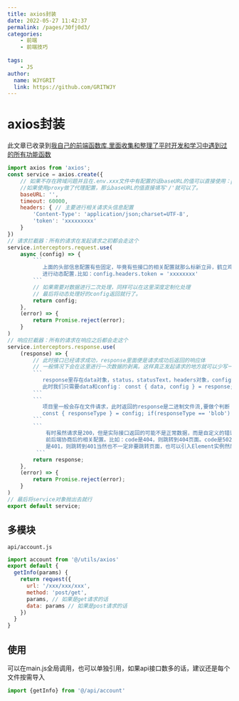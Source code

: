 ```yaml
---
title: axios封装
date: 2022-05-27 11:42:37
permalink: /pages/30fj0d3/
categories:
    - 前端
    - 前端技巧
  
tags:
    - JS
author:
  name: WJYGRIT
  link: https://github.com/GRITWJY
---
```



# axios封装
此文章已收录到[我自己的前端函数库,里面收集和整理了平时开发和学习中遇到过的所有功能函数](https://github.com/GRITWJY/wjyFrontSkill)

```javascript
import axios from 'axios';
const service = axios.create({
    // 如果不存在跨域问题并且在.env.xxx文件中有配置的话baseURL的值可以直接使用：process.env.BASE_URL；
    //如果使用proxy做了代理配置，那么baseURL的值直接填写'/'就可以了。
    baseURL: '', 
    timeout: 60000,
    headers: { // 主要进行相关请求头信息配置
        'Content-Type': 'application/json;charset=UTF-8',
        'token': 'xxxxxxxxx'
    }
})
// 请求拦截器：所有的请求在发起请求之初都会走这个
service.interceptors.request.use(
    async (config) => {
        ```
           上面的头部信息配置有些固定，毕竟有些接口的相关配置就那么标新立异，鹤立鸡群，那么就可以在这里
           进行动态配置.比如：config.headers.token = 'xxxxxxxx'
        ```
        // 如果需要对数据进行二次处理，同样可以在这里深度定制化处理
        // 最后将动态处理好的config返回就行了。
        return config;
    },
    (error) => {
        return Promise.reject(error);
    }
)
// 响应拦截器：所有的请求在响应之后都会走这个
service.interceptors.response.use(
    (response) => {
        // 此时接口已经请求成功，response里面便是请求成功后返回的响应体
        // 一般情况下会在这里进行一次数据的剥离。这样真正发起请求的地方就可以少写一层
        ```
           response里存在data对象，status，statusText，headers对象，config对象，request对象。
           此时我们只需要data和config： const { data, config } = response;
        ```
        ```
           项目里一般会存在文件请求，此时返回的response是二进制文件流,要做个判断：
           const { responseType } = config; if(responseType == 'blob') return response; return data;
        ```   
        ``` 
            有时虽然请求是200，但是实际接口返回的可能不是正常数据，而是自定义的错误code，这时可以在这里进行相关
            前后端协商后的相关配置。比如：code是404，则跳转到404页面。code是502，则跳转到502页面。code
            是401，则跳转到401当然也不一定非要跳转页面，也可以引入Element实例然后弹出错误或者警告信息框。
         ```
        return response;
    },
    (error) => {
        return Promise.reject(error);
    }
)
// 最后将service对象抛出去就行
export default service;

```

## 多模块
`api/account.js`
```javascript
import account from '@/utils/axios'
export default {
  getInfo(params) {
    return request({
      url: '/xxx/xxx/xxx',
      method: 'post/get',
      params, // 如果是get请求的话
      data: params // 如果是post请求的话
    })
  }
}

```



## 使用
可以在main.js全局调用，也可以单独引用，如果api接口数多的话，建议还是每个文件按需导入
```javascript
import {getInfo} from '@/api/account'
```

